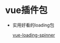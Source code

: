 # vue插件包

-   实用好看的loading包
    
    [vue-loading-spinner](https://nguyenvanduocit.github.io/vue-loading-spinner/)
    